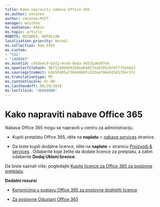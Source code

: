 ```yaml
---
title: Kako napraviti nabave Office 365
ms.author: cmcatee
author: cmcatee-MSFT
manager: mnirkhe
ms.audience: Admin
ms.topic: article
ROBOTS: NOINDEX, NOFOLLOW
localization_priority: Normal
ms.collection: Adm_O365
ms.custom:
- "531"
- "1400007"
ms.assetid: c45da4c9-ba12-4ceb-8eda-94331a6a97e4
ms.openlocfilehash: 98713a0d9d62b6eabb857ea8391cb7dff75b4da3
ms.sourcegitcommit: b3e55405af384e868fcd32ea794eb15d1356c3fc
ms.translationtype: MT
ms.contentlocale: hr-HR
ms.lasthandoff: 08/29/2019
ms.locfileid: "36664086"
---
```

# <a name="how-to-make-an-office-365-purchase"></a>Kako napraviti nabave Office 365

Nabava Office 365 mogu se napraviti u centru za administraciju.
  
- Kupiti pretplatu Office 365, idite na **naplatu** \> [nabave services](https://go.microsoft.com/fwlink/p/?linkid=868433) stranice.

- Da biste kupili dodatne licence, idite na **naplate** \> stranicu [Proizvodi & services](https://go.microsoft.com/fwlink/p/?linkid=842054) . Odaberite koje želite da dodate licence za pretplatu, a zatim odaberite **Dodaj Ukloni licence**.
  
Da biste saznali više, pogledajte [Kupite licence za Office 365 za poslovne pretplatu](https://docs.microsoft.com/office365/admin/subscriptions-and-billing/buy-licenses).

**Dodatni resursi**
  
- [Korisnicima u sustavu Office 365 za poslovne dodijeliti licence](https://docs.microsoft.com/office365/admin/subscriptions-and-billing/assign-licenses-to-users)

- [Za poslovne Odustani Office 365](https://docs.microsoft.com/office365/admin/subscriptions-and-billing/cancel-your-subscription)